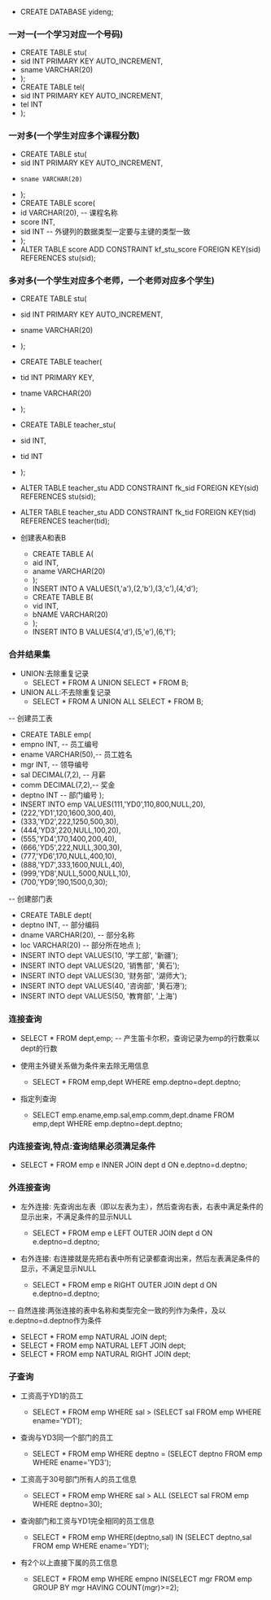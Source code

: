 * CREATE DATABASE yideng;

### 一对一(一个学习对应一个号码)
   * CREATE TABLE stu(
   * 	sid INT PRIMARY KEY AUTO_INCREMENT,
   * 	sname VARCHAR(20)
   * );
   * CREATE TABLE tel(
   * 	sid INT PRIMARY KEY AUTO_INCREMENT,
   * 	tel INT
   * );
### 一对多(一个学生对应多个课程分数)
   * CREATE TABLE stu(
   * 	sid INT PRIMARY KEY AUTO_INCREMENT,
   *	 sname VARCHAR(20)
   * );
   * CREATE TABLE score(
   * 	id VARCHAR(20), -- 课程名称
   * 	score INT,
   * 	sid INT -- 外键列的数据类型一定要与主键的类型一致
   * );
   * ALTER TABLE score ADD CONSTRAINT kf_stu_score FOREIGN KEY(sid) REFERENCES stu(sid);

### 多对多(一个学生对应多个老师，一个老师对应多个学生)
   * CREATE TABLE stu(
   * 	sid INT PRIMARY KEY AUTO_INCREMENT,
   * 	sname VARCHAR(20)
   * );
   * CREATE TABLE teacher(
   * 	tid INT PRIMARY KEY,
   * 	tname VARCHAR(20)
   * );
   * CREATE TABLE teacher_stu(
   * 	sid INT,
   * 	tid INT 
   * );
   * ALTER TABLE teacher_stu ADD CONSTRAINT fk_sid FOREIGN KEY(sid) REFERENCES stu(sid);
   * ALTER TABLE teacher_stu ADD CONSTRAINT fk_tid FOREIGN KEY(tid) REFERENCES teacher(tid);

* 创建表A和表B
   * CREATE TABLE A(
   * 	aid INT,
   * 	aname VARCHAR(20)
   * );
   * INSERT INTO A VALUES(1,'a'),(2,'b'),(3,'c'),(4,'d');
   * CREATE TABLE B(
   * 	vid INT,
   * 	bNAME VARCHAR(20)
   * );
   * INSERT INTO B VALUES(4,'d'),(5,'e'),(6,'f');
### 合并结果集
* UNION:去除重复记录
   * SELECT * FROM A UNION SELECT * FROM B;
* UNION ALL:不去除重复记录
   * SELECT * FROM A UNION ALL SELECT * FROM B;

-- 创建员工表
   * CREATE TABLE emp(
   * 	empno INT,	  -- 员工编号
   * 	ename VARCHAR(50),-- 员工姓名
   * 	mgr INT,	  -- 领导编号
   * 	sal DECIMAL(7,2), -- 月薪
   * 	comm DECIMAL(7,2),-- 奖金
   * 	deptno INT  	  -- 部门编号
);
   * INSERT INTO emp VALUES(111,'YD0',110,800,NULL,20),
   * (222,'YD1',120,1600,300,40),
   * (333,'YD2',222,1250,500,30),
   * (444,'YD3',220,NULL,100,20),
   * (555,'YD4',170,1400,200,40),
   * (666,'YD5',222,NULL,300,30),
   * (777,'YD6',170,NULL,400,10),
   * (888,'YD7',333,1600,NULL,40),
   * (999,'YD8',NULL,5000,NULL,10),
   * (700,'YD9',190,1500,0,30);

-- 创建部门表
   * CREATE TABLE dept(
   * 	deptno		INT, 		-- 部分编码
   * 	dname		VARCHAR(20),	-- 部分名称
   * 	loc		VARCHAR(20)	-- 部分所在地点
);
   * INSERT INTO dept VALUES(10, '学工部', '新疆');
   * INSERT INTO dept VALUES(20, '销售部', '黄石');
   * INSERT INTO dept VALUES(30, '财务部', '湖师大');
   * INSERT INTO dept VALUES(40, '咨询部', '黄石港');
   * INSERT INTO dept VALUES(50, '教育部', '上海')
### 连接查询
   * SELECT * FROM dept,emp; -- 产生笛卡尔积，查询记录为emp的行数乘以dept的行数

* 使用主外键关系做为条件来去除无用信息
   * SELECT * FROM emp,dept WHERE emp.deptno=dept.deptno;

* 指定列查询
   * SELECT emp.ename,emp.sal,emp.comm,dept.dname FROM emp,dept WHERE emp.deptno=dept.deptno;

### 内连接查询,特点:查询结果必须满足条件

   * SELECT * FROM emp e INNER JOIN dept d ON e.deptno=d.deptno; 

### 外连接查询
* 左外连接: 先查询出左表（即以左表为主），然后查询右表，右表中满足条件的显示出来，不满足条件的显示NULL
   * SELECT * FROM  emp e LEFT OUTER JOIN dept d ON e.deptno=d.deptno;

* 右外连接: 右连接就是先把右表中所有记录都查询出来，然后左表满足条件的显示，不满足显示NULL
   * SELECT * FROM emp e RIGHT OUTER JOIN dept d ON e.deptno=d.deptno;

-- 自然连接:两张连接的表中名称和类型完全一致的列作为条件，及以e.deptno=d.deptno作为条件
   * SELECT * FROM emp NATURAL JOIN dept;
   * SELECT * FROM emp NATURAL LEFT JOIN dept;
   * SELECT * FROM emp NATURAL RIGHT JOIN dept;

### 子查询

* 工资高于YD1的员工
   * SELECT * FROM emp WHERE sal > (SELECT sal FROM emp WHERE ename='YD1');

* 查询与YD3同一个部门的员工
   * SELECT * FROM emp WHERE deptno = (SELECT deptno FROM emp WHERE ename='YD3');

* 工资高于30号部门所有人的员工信息
   * SELECT * FROM emp WHERE sal > ALL (SELECT sal FROM emp WHERE deptno=30);

* 查询部门和工资与YD1完全相同的员工信息
   * SELECT * FROM emp WHERE(deptno,sal) IN (SELECT deptno,sal FROM emp WHERE ename='YD1');

* 有2个以上直接下属的员工信息
   * SELECT * FROM emp WHERE empno IN(SELECT mgr FROM emp GROUP BY mgr HAVING COUNT(mgr)>=2);

